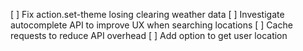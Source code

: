 [ ] Fix action.set-theme losing clearing weather data
[ ] Investigate autocomplete API to improve UX when searching locations
[ ] Cache requests to reduce API overhead
[ ] Add option to get user location
